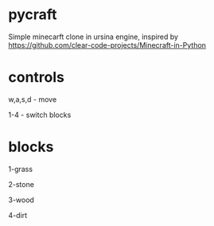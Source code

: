 # pycraft
Simple minecarft clone in ursina engine, inspired by https://github.com/clear-code-projects/Minecraft-in-Python

# controls
w,a,s,d - move

1-4 - switch blocks

# blocks

1-grass

2-stone

3-wood

4-dirt
